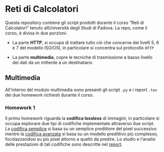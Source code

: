# Reti di Calcolatori

Questa repository contiene gli script prodotti durante il corso "Reti di Calcolatori" tenuto allUniversità degli Studi di Padova. La repo, come il corso, è divisa in due porzioni:

* La parte __HTTP__, si occupa di trattare tutto ciò che concerne dei livelli 5, 6 e 7 del modello ISO/OSI, in particolare si concentra sul protocollo ```HTTP```

* La parte __multimedia__, copre le tecniche di trasmissione a basso livello dei dati da un mittente a un destinatario

## Multimedia

All'interno del modulo multimedia sono presenti gli script ``.py`` e i report ```.tex``` dei due homework richiesti durante il corso.

### Homework 1

Il primo homework riguarda la __codifica lossless__ di immagini, in particolare si occupa esplorare due tipi di codifiche implementate attraverso due script. La [codifica semplice](https://github.com/imAlessas/computer-networks/blob/main/multimedia/hw-1/script/simple_coding.py) si basa su un semplice predittore del pixel successivo mentre la [codifica avanzata](https://github.com/imAlessas/computer-networks/blob/main/multimedia/hw-1/script/advanced_coding.py) si basa su un modello predittivo più complesso, focolazzandosi su più pixel attorno a quello da predire. Lo studio e l'analisi delle prestazioni di tali codifiche sono descritte nel [report](https://github.com/imAlessas/computer-networks/blob/main/multimedia/hw-1/main.pdf).
